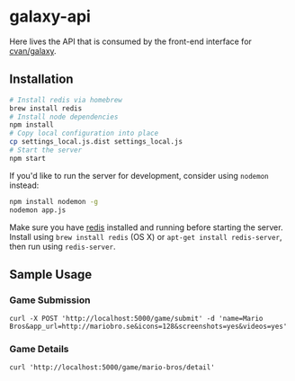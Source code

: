 # galaxy-api

Here lives the API that is consumed by the front-end interface for
[cvan/galaxy](cvan/galaxy).


## Installation

```bash
# Install redis via homebrew
brew install redis
# Install node dependencies
npm install
# Copy local configuration into place
cp settings_local.js.dist settings_local.js
# Start the server
npm start
```

If you'd like to run the server for development, consider using `nodemon` instead:

```bash
npm install nodemon -g
nodemon app.js
```

Make sure you have [redis](http://redis.io/topics/quickstart) installed and running before starting the server. 
Install using `brew install redis` (OS X) or `apt-get install redis-server`, then run using `redis-server`.

## Sample Usage

### Game Submission

    curl -X POST 'http://localhost:5000/game/submit' -d 'name=Mario Bros&app_url=http://mariobro.se&icons=128&screenshots=yes&videos=yes'

### Game Details

    curl 'http://localhost:5000/game/mario-bros/detail'
